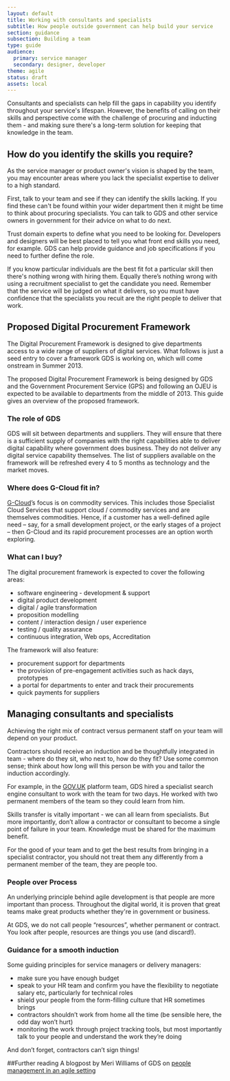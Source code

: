 ```yaml
---
layout: default
title: Working with consultants and specialists
subtitle: How people outside government can help build your service
section: guidance
subsection: Building a team
type: guide
audience:
  primary: service manager
  secondary: designer, developer
theme: agile
status: draft
assets: local
---
```

    
Consultants and specialists can help fill the gaps in capability you identify throughout your service's lifespan. However, the benefits of calling on their skills and perspective come with the challenge of procuring and inducting them - and making sure there's a long-term solution for keeping that knowledge in the team.

## How do you identify the skills you require?

As the service manager or product owner's vision is shaped by the team, you may encounter areas where you lack the specialist expertise to deliver to a  high standard. 

First, talk to your team and see if they can identify the skills lacking. If you find these can't be found within your wider department then it might be time to think about procuring specialists. You can talk to GDS and other service owners in government for their advice on what to do next.

Trust domain experts to define what you need to be looking for. Developers and designers will be best placed to tell you what front end skills you need, for example. GDS can help provide guidance and job specifications if you need to further define the role.

If you know particular individuals are the best fit fot a particular skill then there's nothing wrong with hiring them. Equally there’s nothing wrong with using a recruitment specialist to get the candidate you need. Remember that the service will be judged on what it delivers, so you must have confidence that the specialists you recuit are the right people to deliver that work.


## Proposed Digital Procurement Framework

The Digital Procurement Framework is designed to give departments access to a wide range of suppliers of digital services. What follows is just a seed entry to cover a framework GDS is working on, which will come onstream in Summer 2013.

The proposed Digital Procurement Framework is being designed by GDS and the Government Procurement Service (GPS) and following an OJEU is expected to be available to departments from the middle of 2013. This guide gives an overview of the proposed framework.

### The role of GDS

GDS will sit between departments and suppliers. They will ensure that there is a sufficient supply of companies with the right capabilities able to deliver digital capability where government does business. They do not deliver any digital service capability themselves. The list of suppliers available on the framework will be refreshed every 4 to 5 months as technology and the market moves.

### Where does G-Cloud fit in?

[G-Cloud](http://gcloud.civilservice.gov.uk/)’s focus is on commodity services. This includes those Specialist Cloud Services that support cloud / commodity services and are themselves commodities. Hence, if a customer has a well-defined agile need – say, for a small development project, or the early stages of a project – then G-Cloud and its rapid procurement processes are an option worth exploring.

### What can I buy?

The digital procurement framework is expected to cover the following areas:
* software engineering - development & support
* digital product development
* digital / agile transformation
* proposition modelling
* content / interaction design / user experience
* testing / quality assurance
* continuous integration, Web ops, Accreditation

The framework will also feature:
* procurement support for departments
* the provision of pre-engagement activities such as hack days, prototypes
* a portal for departments to enter and track their procurements
* quick payments for suppliers


## Managing consultants and specialists

Achieving the right mix of contract versus permanent staff on your team will depend on your product.

Contractors should receive an induction and be thoughtfully integrated in team - where do they sit, who next to, how do they fit? Use some common sense; think about how long will this person be with you and tailor the induction accordingly. 

For example, in the [GOV.UK](www.gov.uk) platform team, GDS hired a specialist search engine consultant to work with the team for two days. He worked with two permanent members of the team so they could learn from him. 
 
Skills transfer is vitally important - we can all learn from specialists. But more importantly, don’t allow a contractor or consultant to become a single point of failure in your team. Knowledge must be shared for the maximum benefit.

For the good of your team and to get the best results from bringing in a specialist contractor, you should not treat them any differently from a permanent member of the team, they are people too. 

### People over Process

An underlying principle behind agile development is that people are more important than process. Throughout the digital world, it is proven that great teams make great products whether they're in government or business.

At GDS, we do not call people “resources”, whether permanent or contract. You look after people, resources are things you use (and discard!).

### Guidance for a smooth induction

Some guiding principles for service managers or delivery managers:
* make sure you have enough budget 
* speak to your HR team and confirm you have the flexibility to negotiate salary etc, particularly for technical roles
* shield your people from the form-filling culture that HR sometimes brings
* contractors shouldn’t work from home all the time (be sensible here, the odd day won’t hurt)
* monitoring the work through project tracking tools, but most importantly talk to your people and understand the work they’re doing

And don’t forget, contractors can’t sign things!

##Further reading
A blogpost by Meri Williams of GDS on [people management in an agile setting](http://digital.cabinetoffice.gov.uk/2012/11/27/people-management-in-an-agile-setting)
